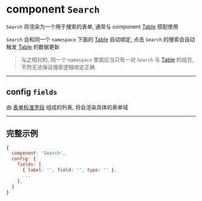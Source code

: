 # component `Search`

`Search` 将渲染为一个用于搜索的表单, 通常与 component [Table](./Table.md) 搭配使用

`Search` 会和同一个 `namespace` 下面的 [Table](./Table.md) 自动绑定, 点击 `Search` 的搜索会自动触发 [Table](./Table.md) 的数据更新

> 与之相对的, 同一个 `namespace` 里面应当只有一对 `Search` 与 [Table](./Table.md) 的组合, 不然无法保证搜索逻辑绑定正确

--------------------------------------------------------------------------------

## config `fields`

由 [表单标准字段](/ZEleconfig/标准field/form-field) 组成的列表, 将会渲染具体的表单域

--------------------------------------------------------------------------------

## 完整示例

```javascript
{
  component: 'Search',
  config: {
    fields: [
      { label: '', field: '', type: '' },
      ...
    ],
  }
}
```
